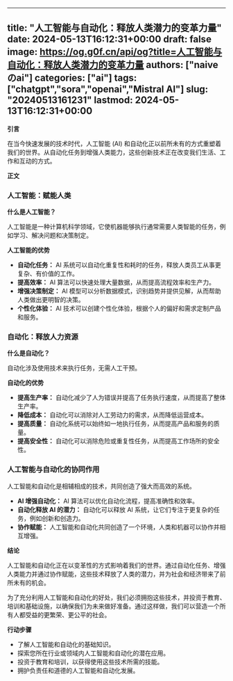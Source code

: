 
---
title: "人工智能与自动化：释放人类潜力的变革力量"
date: 2024-05-13T16:12:31+00:00
draft: false
image: https://og.g0f.cn/api/og?title=人工智能与自动化：释放人类潜力的变革力量
authors: ["naiveのai"]
categories: ["ai"]
tags: ["chatgpt","sora","openai","Mistral AI"]
slug: "20240513161231"
lastmod: 2024-05-13T16:12:31+00:00
---
**引言**

在当今快速发展的技术时代，人工智能 (AI) 和自动化正以前所未有的方式重塑着我们的世界。从自动化任务到增强人类能力，这些创新技术正在改变我们生活、工作和互动的方式。

**正文**

### 人工智能：赋能人类

**什么是人工智能？**

人工智能是一种计算机科学领域，它使机器能够执行通常需要人类智能的任务，例如学习、解决问题和决策制定。

**人工智能的优势**

* **自动化任务：** AI 系统可以自动化重复性和耗时的任务，释放人类员工从事更复杂、有价值的工作。
* **提高效率：** AI 算法可以快速处理大量数据，从而提高流程效率和生产力。
* **增强决策制定：** AI 模型可以分析数据模式，识别趋势并提供见解，从而帮助人类做出更明智的决策。
* **个性化体验：** AI 技术可以创建个性化体验，根据个人的偏好和需求定制产品和服务。

### 自动化：释放人力资源

**什么是自动化？**

自动化涉及使用技术来执行任务，无需人工干预。

**自动化的优势**

* **提高生产率：** 自动化减少了人为错误并提高了任务执行速度，从而提高了整体生产率。
* **降低成本：** 自动化可以消除对人工劳动力的需求，从而降低运营成本。
* **提高质量：** 自动化系统可以始终如一地执行任务，从而提高产品和服务的质量。
* **提高安全性：** 自动化可以消除危险或重复性任务，从而提高工作场所的安全性。

### 人工智能与自动化的协同作用

人工智能和自动化是相辅相成的技术，共同创造了强大而高效的系统。

* **AI 增强自动化：** AI 算法可以优化自动化流程，提高准确性和效率。
* **自动化释放 AI 的潜力：** 自动化可以释放 AI 系统，让它们专注于更复杂的任务，例如创新和创造力。
* **协作赋能：** 人工智能和自动化共同创造了一个环境，人类和机器可以协作并相互增强。

**结论**

人工智能和自动化正在以变革性的方式影响着我们的世界。通过自动化任务、增强人类能力并通过协作赋能，这些技术释放了人类的潜力，并为社会和经济带来了前所未有的机会。

为了充分利用人工智能和自动化的好处，我们必须拥抱这些技术，并投资于教育、培训和基础设施，以确保我们为未来做好准备。通过这样做，我们可以营造一个所有人都受益的更繁荣、更公平的社会。

**行动步骤**

* 了解人工智能和自动化的基础知识。
* 探索您所在行业或领域内人工智能和自动化的潜在应用。
* 投资于教育和培训，以获得使用这些技术所需的技能。
* 拥护负责任和道德的人工智能和自动化发展。